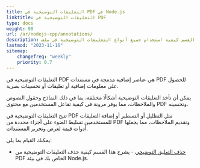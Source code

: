 ```yaml
---
title: التعليقات التوضيحية في PDF في Node.js
linktitle: التعليقات التوضيحية في PDF
type: docs
weight: 90
url: /ar/nodejs-cpp/annotations/
description: يوضح هذا القسم كيفية استخدام جميع أنواع التعليقات التوضيحية في ملف PDF الخاص بك باستخدام Aspose.PDF لـ Node.js عبر C++.
lastmod: "2023-11-16"
sitemap:
    changefreq: "weekly"
    priority: 0.7
---
```


التعليقات التوضيحية في PDF هي عناصر إضافية مدمجة في مستندات PDF للحصول على معلومات إضافية أو تعليقات أو تحسينات بصرية.

يمكن أن تأخذ التعليقات التوضيحية أشكالًا مختلفة، بما في ذلك النماذج وحقول النصوص والملاحظات، مما يوفر مرونة في كيفية تفاعل المستخدمين مع محتوى PDF وتحسينه.

تتيح التعليقات التوضيحية في PDF مثل التظليل أو التسطير أو إضافة التعليقات للمستخدمين تسليط الضوء على أجزاء محددة من PDF وتقديم الملاحظات، مما يجعلها أدوات قيمة لعرض وتحرير المستندات.

يمكنك القيام بما يلي:

- [حذف التعليق التوضيحي](/pdf/ar/nodejs-cpp/delete-annotation/) - يشرح هذا القسم كيفية حذف التعليقات التوضيحية من PDF الخاص بك في بيئة Node.js.